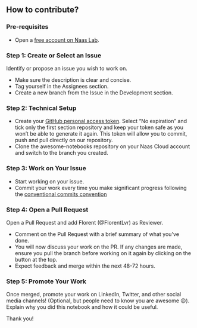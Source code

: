 ## How to contribute?

### Pre-requisites
- Open a [free account on Naas Lab](https://app.naas.ai/).

### Step 1: Create or Select an Issue

Identify or propose an issue you wish to work on.

- Make sure the description is clear and concise.
- Tag yourself in the Assignees section.
- Create a new branch from the Issue in the Development section.

### Step 2: Technical Setup

- Create your [GitHub personal access token](https://github.com/settings/tokens). Select “No expiration” and tick only the first section repository and keep your token safe as you won’t be able to generate it again. This token will allow you to commit, push and pull directly on our repository.
- Clone the awesome-notebooks repository on your Naas Cloud account and switch to the branch you created.

### Step 3: Work on Your Issue

- Start working on your issue. 
- Commit your work every time you make significant progress following the [conventional commits convention](https://www.conventionalcommits.org/en/v1.0.0-beta.2/)

### Step 4: Open a Pull Request

Open a Pull Request and add Florent (@FlorentLvr) as Reviewer.

- Comment on the Pull Request with a brief summary of what you've done.
- You will now discuss your work on the PR. If any changes are made, ensure you pull the branch before working on it again by clicking on the button at the top.
- Expect feedback and merge within the next 48-72 hours.

### Step 5: Promote Your Work

Once merged, promote your work on LinkedIn, Twitter, and other social media channels! (Optional, but people need to know you are awesome 😉). Explain why you did this notebook and how it could be useful.

Thank you!
